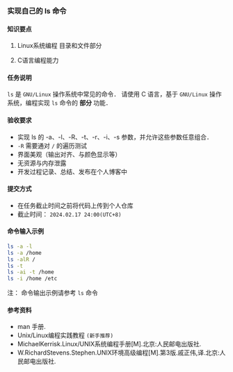 ### 实现自己的 ls 命令

#### 知识要点

1. Linux系统编程 目录和文件部分

2. C语言编程能力

#### 任务说明

`ls` 是 `GNU/Linux` 操作系统中常见的命令．
请使用 C 语言，基于 `GNU/Linux` 操作系统，编程实现 `ls` 命令的 **部分** 功能．

#### 验收要求

- 实现 ls 的 -a、-l、-R、-t、-r、-i、-s 参数，并允许这些参数任意组合．
- `-R` 需要通对 `/` 的遍历测试
- 界面美观（输出对齐、与颜色显示等）
- 无资源与内存泄露
- 开发过程记录、总结、发布在个人博客中

#### 提交方式

- 在任务截止时间之前将代码上传到个人仓库
- 截止时间： `2024.02.17 24:00(UTC+8)`

#### 命令输入示例

```bash
ls -a -l
ls -a /home
ls -alR /
ls -t
ls -ai -t /home
ls -i /home /etc
```

注：
命令输出示例请参考 `ls` 命令



#### 参考资料

- man 手册.
- Unix/Linux编程实践教程 `(新手推荐)`
- MichaelKerrisk.Linux/UNIX系统编程手册\[M\].北京:人民邮电出版社.
- W.RichardStevens.Stephen.UNIX环境高级编程\[M\].第3版.戚正伟,译.北京:人民邮电出版社.

